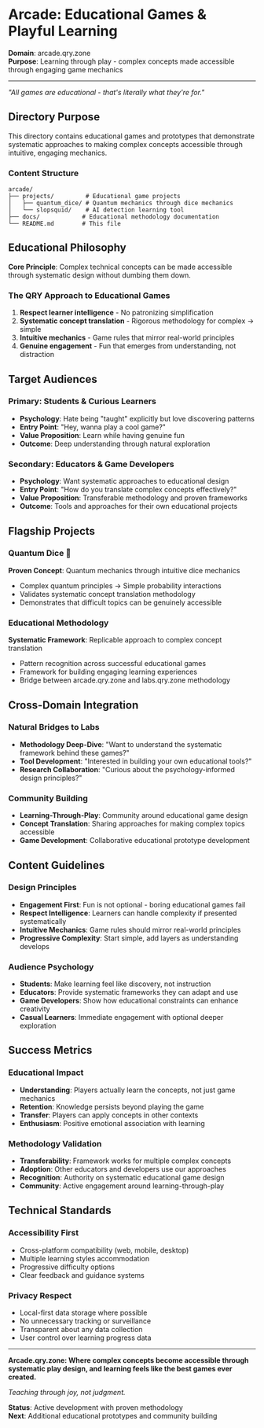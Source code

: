 # Arcade: Educational Games & Playful Learning

**Domain**: arcade.qry.zone  
**Purpose**: Learning through play - complex concepts made accessible through engaging game mechanics

---

*"All games are educational - that's literally what they're for."*

## Directory Purpose

This directory contains educational games and prototypes that demonstrate systematic approaches to making complex concepts accessible through intuitive, engaging mechanics.

### Content Structure

```
arcade/
├── projects/         # Educational game projects
│   ├── quantum_dice/ # Quantum mechanics through dice mechanics
│   └── slopsquid/    # AI detection learning tool
├── docs/            # Educational methodology documentation
└── README.md        # This file
```

## Educational Philosophy

**Core Principle**: Complex technical concepts can be made accessible through systematic design without dumbing them down.

### The QRY Approach to Educational Games
1. **Respect learner intelligence** - No patronizing simplification
2. **Systematic concept translation** - Rigorous methodology for complex → simple
3. **Intuitive mechanics** - Game rules that mirror real-world principles
4. **Genuine engagement** - Fun that emerges from understanding, not distraction

## Target Audiences

### **Primary: Students & Curious Learners**
- **Psychology**: Hate being "taught" explicitly but love discovering patterns
- **Entry Point**: "Hey, wanna play a cool game?"
- **Value Proposition**: Learn while having genuine fun
- **Outcome**: Deep understanding through natural exploration

### **Secondary: Educators & Game Developers**
- **Psychology**: Want systematic approaches to educational design
- **Entry Point**: "How do you translate complex concepts effectively?"
- **Value Proposition**: Transferable methodology and proven frameworks
- **Outcome**: Tools and approaches for their own educational projects

## Flagship Projects

### **Quantum Dice** 🎲
**Proven Concept**: Quantum mechanics through intuitive dice mechanics
- Complex quantum principles → Simple probability interactions
- Validates systematic concept translation methodology
- Demonstrates that difficult topics can be genuinely accessible

### **Educational Methodology**
**Systematic Framework**: Replicable approach to complex concept translation
- Pattern recognition across successful educational games
- Framework for building engaging learning experiences
- Bridge between arcade.qry.zone and labs.qry.zone methodology

## Cross-Domain Integration

### **Natural Bridges to Labs**
- **Methodology Deep-Dive**: "Want to understand the systematic framework behind these games?"
- **Tool Development**: "Interested in building your own educational tools?"
- **Research Collaboration**: "Curious about the psychology-informed design principles?"

### **Community Building**
- **Learning-Through-Play**: Community around educational game design
- **Concept Translation**: Sharing approaches for making complex topics accessible
- **Game Development**: Collaborative educational prototype development

## Content Guidelines

### **Design Principles**
- **Engagement First**: Fun is not optional - boring educational games fail
- **Respect Intelligence**: Learners can handle complexity if presented systematically
- **Intuitive Mechanics**: Game rules should mirror real-world principles
- **Progressive Complexity**: Start simple, add layers as understanding develops

### **Audience Psychology**
- **Students**: Make learning feel like discovery, not instruction
- **Educators**: Provide systematic frameworks they can adapt and use
- **Game Developers**: Show how educational constraints can enhance creativity
- **Casual Learners**: Immediate engagement with optional deeper exploration

## Success Metrics

### **Educational Impact**
- **Understanding**: Players actually learn the concepts, not just game mechanics
- **Retention**: Knowledge persists beyond playing the game
- **Transfer**: Players can apply concepts in other contexts
- **Enthusiasm**: Positive emotional association with learning

### **Methodology Validation**
- **Transferability**: Framework works for multiple complex concepts
- **Adoption**: Other educators and developers use our approaches
- **Recognition**: Authority on systematic educational game design
- **Community**: Active engagement around learning-through-play

## Technical Standards

### **Accessibility First**
- Cross-platform compatibility (web, mobile, desktop)
- Multiple learning styles accommodation
- Progressive difficulty options
- Clear feedback and guidance systems

### **Privacy Respect**
- Local-first data storage where possible
- No unnecessary tracking or surveillance
- Transparent about any data collection
- User control over learning progress data

---

**Arcade.qry.zone: Where complex concepts become accessible through systematic play design, and learning feels like the best games ever created.**

*Teaching through joy, not judgment.*

**Status**: Active development with proven methodology  
**Next**: Additional educational prototypes and community building